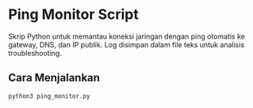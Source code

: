 # Ping Monitor Script

Skrip Python untuk memantau koneksi jaringan dengan ping otomatis ke gateway, DNS, dan IP publik. Log disimpan dalam file teks untuk analisis troubleshooting.

## Cara Menjalankan
```bash
python3 ping_monitor.py
